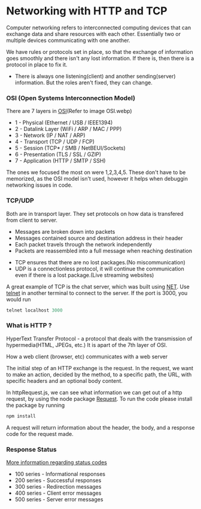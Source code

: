 # Networking with HTTP and TCP
Computer networking refers to interconnected computing devices that can exchange data and share resources with each other. Essentially two or multiple devices communicating with one another.


We have rules or protocols set in place, so that the exchange of information goes smoothly and there isn't any lost information. If there is, then there is a protocol in place to fix it.


- There is always one listening(client) and another sending(server) information. But the roles aren't fixed, they can change.



### OSI (Open Systems Interconnection Model)
There are 7 layers in [OSI](https://www.cloudflare.com/learning/ddos/glossary/open-systems-interconnection-model-osi/)(Refer to image OSI.webp)
- 1 - Physical (Ethernet / USB / IEEE1394)
- 2 - Datalink Layer (WiFi / ARP / MAC / PPP)
- 3 - Network (IP / NAT / ARP)
- 4 - Transport (TCP / UDP / FCP)
- 5 - Session (TCP\* / SMB / NetBEUI/Sockets)
- 6 - Presentation (TLS / SSL / GZIP)
- 7 - Application (HTTP / SMTP / SSH)

The ones we focused the most on were 1,2,3,4,5. These don't have to be memorized, as the OSI model isn't used, however it helps when debuggin networking issues in code.


### TCP/UDP

Both are in transport layer. They set protocols on how data is transfered from client to server.
* Messages are broken down into packets
* Messages contained source and destination address in their header
* Each packet travels through the network independently
* Packets are reassembled into a full message when reaching destination

- TCP ensures that there are no lost packages.(No miscommunication)
- UDP is a connectionless protocol, it will continue the communication even if there is a lost package.(Live streaming websites)

A great example of TCP is the chat server, which was built using [NET](https://nodejs.org/api/net.html). Use [telnet](https://www.techtarget.com/searchnetworking/definition/Telnet#:~:text=Telnet%20is%20a%20network%20protocol,protocol%20for%20creating%20remote%20sessions.) in another terminal to connect to the server. If the port is 3000, you would run 
```javascript
telnet localhost 3000
```

### What is HTTP ?
HyperText Transfer Protocol - a protocol that deals with the transmission of hypermedia(HTML, JPEGs, etc.) It is apart of the 7th layer of OSI.

How a web client (browser, etc) communicates with a web server

The initial step of an HTTP exchange is the request. In the request, we want to make an action, decided by the method, to a specific path, the URL, with specific headers and an optional body content.


In httpRequest.js, we can see what information we can get out of a http request, by using the node package [Request](https://www.npmjs.com/package/request). To run the code please install the package by running 
```javascript
npm install
```
A request will return information about the header, the body, and a response code for the request made.

### Response Status
[More information regarding status codes](https://developer.mozilla.org/en-US/docs/Web/HTTP/Status)
- 100 series - Informational responses
- 200 series - Successful responses
- 300 series - Redirection messages
- 400 series - Client error messages
- 500 series - Server error messages

